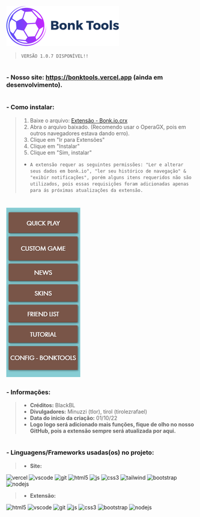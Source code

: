 <img src="/Images/IconBonkTools.png" alt="Icon"><img/> 

> `VERSÃO 1.0.7 DISPONÍVEL!!`

# 
### - Nosso site: https://bonktools.vercel.app (ainda em desenvolvimento).
#

### - **Como instalar:**

> 1. Baixe o arquivo: [Extensão - Bonk.io.crx](https://github.com/OBlackBL/BonkTools/raw/main/Extens%C3%A3o%20-%20Bonk.io.crx)
> 2. Abra o arquivo baixado. (Recomendo usar o OperaGX, pois em outros navegadores estava dando erro).
> 3. Clique em "Ir para Extensões"
> 4. Clique em "Instalar"
> 5. Clique em "Sim, instalar"
> - `A extensão requer as seguintes permissões: "Ler e alterar seus dados em bonk.io", "ler seu histórico de navegação" & "exibir notificações", porém alguns itens requeridos não são utilizados, pois essas requisições foram adicionadas apenas para ás próximas atualizações da extensão.`


# <img src="/Images/ContainerConfig.png" alt="Buttons"><img/>

### - **Informações:**
> - **Créditos:** BlackBL 
> - **Divulgadores:** Minuzzi (tlor), tirol (tirolezrafael)
> - **Data do inicio da criação:** 01/10/22
> - **Logo logo será adicionado mais funções, fique de olho no nosso GitHub, pois a extensão sempre será atualizada por aqui.**

#

### - **Linguagens/Frameworks usadas(os) no projeto:**
> - **Site:**

![vercel](https://img.shields.io/badge/Vercel-000000?style=for-the-badge&logo=vercel&logoColor=white) ![vscode](https://img.shields.io/badge/Visual_Studio_Code-0078D4?style=for-the-badge&logo=visual%20studio%20code&logoColor=white) ![git](https://img.shields.io/badge/GIT-E44C30?style=for-the-badge&logo=git&logoColor=white) ![html5](https://img.shields.io/badge/HTML5-E34F26?style=for-the-badge&logo=html5&logoColor=white) ![js](https://img.shields.io/badge/JavaScript-323330?style=for-the-badge&logo=javascript&logoColor=F7DF1E) ![css3](https://img.shields.io/badge/CSS3-1572B6?style=for-the-badge&logo=css3&logoColor=white) ![tailwind](https://img.shields.io/badge/Tailwind_CSS-38B2AC?style=for-the-badge&logo=tailwind-css&logoColor=white) ![bootstrap](https://img.shields.io/badge/Bootstrap-563D7C?style=for-the-badge&logo=bootstrap&logoColor=white) ![nodejs](https://img.shields.io/badge/Node.js-43853D?style=for-the-badge&logo=node.js&logoColor=white)

> - **Extensão:**

![html5](https://img.shields.io/badge/HTML5-E34F26?style=for-the-badge&logo=html5&logoColor=white) ![vscode](https://img.shields.io/badge/Visual_Studio_Code-0078D4?style=for-the-badge&logo=visual%20studio%20code&logoColor=white) ![git](https://img.shields.io/badge/GIT-E44C30?style=for-the-badge&logo=git&logoColor=white) ![js](https://img.shields.io/badge/JavaScript-323330?style=for-the-badge&logo=javascript&logoColor=F7DF1E) ![css3](https://img.shields.io/badge/CSS3-1572B6?style=for-the-badge&logo=css3&logoColor=white) ![bootstrap](https://img.shields.io/badge/Bootstrap-563D7C?style=for-the-badge&logo=bootstrap&logoColor=white) ![nodejs](https://img.shields.io/badge/Node.js-43853D?style=for-the-badge&logo=node.js&logoColor=white)

#

